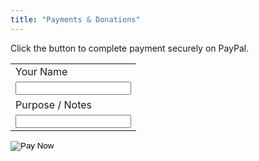 ```yaml
---
title: "Payments & Donations"
---
```


Click the button to complete payment securely on PayPal.

<form action="https://www.paypal.com/cgi-bin/webscr" method="post" target="_top">
  <input type="hidden" name="cmd" value="_s-xclick">
  <input type="hidden" name="hosted_button_id" value="REPLACE_WITH_YOUR_ID">
  <table>
    <tbody>
      <tr><td>Your Name</td></tr>
      <tr><td><input type="text" name="os0" maxlength="200"></td></tr>
      <tr><td>Purpose / Notes</td></tr>
      <tr><td><input type="text" name="os1" maxlength="200"></td></tr>
    </tbody>
  </table>
  <input type="image" src="https://www.paypalobjects.com/en_US/i/btn/btn_buynowCC_LG.gif" border="0" name="submit" alt="Pay Now">
</form>
